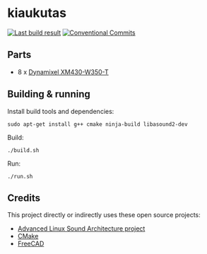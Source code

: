 # kiaukutas

[![Last build result](https://github.com/kikaitachi/kiaukutas/workflows/CI/badge.svg)](https://github.com/kikaitachi/kiaukutas/actions)
[![Conventional Commits](https://img.shields.io/badge/Conventional%20Commits-1.0.0-%23FE5196?logo=conventionalcommits&logoColor=white)](https://conventionalcommits.org)

## Parts

* 8 x [Dynamixel XM430-W350-T](https://emanual.robotis.com/docs/en/dxl/x/xm430-w350/)

## Building & running

Install build tools and dependencies:
```
sudo apt-get install g++ cmake ninja-build libasound2-dev
```

Build:
```
./build.sh
```

Run:
```
./run.sh
```

## Credits

This project directly or indirectly uses these open source projects:
* [Advanced Linux Sound Architecture project](https://www.alsa-project.org/alsa-doc/alsa-lib/)
* [CMake](https://cmake.org/cmake/help/git-master/)
* [FreeCAD](https://freecad-python-stubs.readthedocs.io/en/latest/autoapi/)
